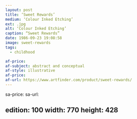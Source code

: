 ```yaml
---
layout: post
title: ‘Sweet Rewards’
medium: ‘Colour Inked Etching’
ext: .jpg
alt: ‘Colour Inked Etching’
caption: “Sweet Rewards”
date: 1986-09-23 19:08:58
image: sweet-rewards
tags:
  - childhood

af-price:
af-subject: abstract and conceptual
af-style: illustrative
af-price:
af-url: https://www.artfinder.com/product/sweet-rewards/
---
```



sa-price:
sa-url:

edition: 100
width: 770
height: 428
---

